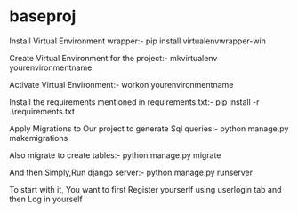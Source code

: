 # baseproj

Install Virtual Environment wrapper:-  pip install virtualenvwrapper-win

Create Virtual Environment for the project:- mkvirtualenv yourenvironmentname

Activate Virtual Environment:- workon yourenvironmentname

Install the requirements mentioned in requirements.txt:- pip install -r .\requirements.txt

Apply Migrations to Our project to generate Sql queries:- python manage.py makemigrations

Also migrate to create tables:- python manage.py migrate

And then Simply,Run django server:- python manage.py runserver

To start with it, You want to first Register yourserlf using userlogin tab and then Log in yourself

